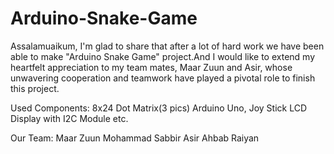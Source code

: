 # Arduino-Snake-Game
Assalamuaikum,
I'm glad to share that after a lot of hard work we have been able to make "Arduino Snake Game" project.And I would like to extend my heartfelt appreciation to my team mates, Maar Zuun and Asir, whose unwavering cooperation and teamwork have played a pivotal role to finish this project.

Used Components: 
8x24 Dot Matrix(3 pics) 
Arduino Uno,
Joy Stick
LCD Display with I2C Module etc.

Our Team: 
Maar Zuun
Mohammad Sabbir
Asir Ahbab Raiyan
